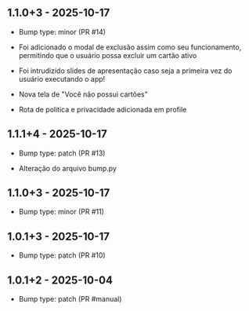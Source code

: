 ## 1.1.0+3 - 2025-10-17
- Bump type: minor (PR #14)

- Foi adicionado o modal de exclusão assim como seu funcionamento, permitindo que o usuário possa excluir um cartão ativo
 - Foi intrudizido slides de apresentação caso seja a primeira vez do usuário executando o app!
 - Nova tela de "Você não possui cartões"
 - Rota de politica e privacidade adicionada em profile

## 1.1.1+4 - 2025-10-17
- Bump type: patch (PR #13)

- Alteração do arquivo bump.py

## 1.1.0+3 - 2025-10-17
- Bump type: minor (PR #11)

## 1.0.1+3 - 2025-10-17
- Bump type: patch (PR #10)

## 1.0.1+2 - 2025-10-04
- Bump type: patch (PR #manual)

